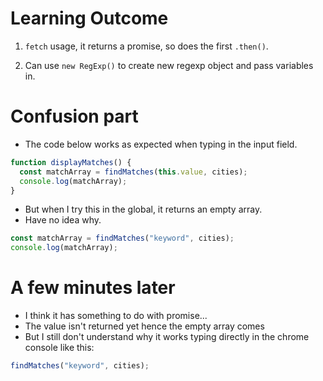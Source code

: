 # Learning Outcome

1. <code>fetch</code> usage, it returns a promise, so does the first <code>.then()</code>.

2. Can use <code>new RegExp()</code> to create new regexp object and pass variables in.

# Confusion part

- The code below works as expected when typing in the input field.

```js
function displayMatches() {
  const matchArray = findMatches(this.value, cities);
  console.log(matchArray);
}
```

- But when I try this in the global, it returns an empty array.
- Have no idea why.

```js
const matchArray = findMatches("keyword", cities);
console.log(matchArray);
```

# A few minutes later

- I think it has something to do with promise...
- The value isn't returned yet hence the empty array comes
- But I still don't understand why it works typing directly in the chrome console like this:

```js
findMatches("keyword", cities);
```
